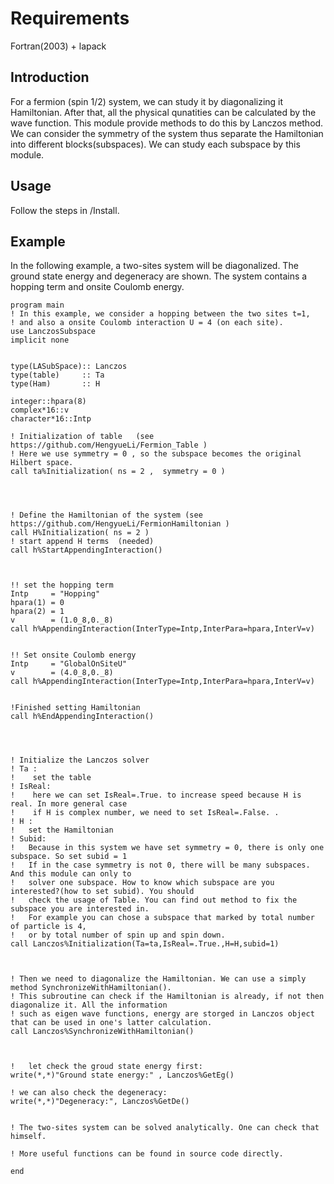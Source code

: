 # Requirements

Fortran(2003)  + lapack

## Introduction
For a fermion (spin 1/2) system, we can study it by diagonalizing it Hamiltonian. After that, all the physical qunatities can be calculated by the wave function. This module provide methods to do this by Lanczos method. We can consider the symmetry of the system thus separate the Hamiltonian into different blocks(subspaces). We can study each subspace by this module.</br>

## Usage
Follow the steps in /Install.


## Example
In the following example, a two-sites system will be diagonalized. The ground state energy and degeneracy are shown. The system contains a hopping term and onsite Coulomb energy.

    program main
    ! In this example, we consider a hopping between the two sites t=1,
    ! and also a onsite Coulomb interaction U = 4 (on each site).
    use LanczosSubspace
    implicit none


    type(LASubSpace):: Lanczos
    type(table)     :: Ta
    type(Ham)       :: H

    integer::hpara(8)
    complex*16::v
    character*16::Intp

    ! Initialization of table   (see https://github.com/HengyueLi/Fermion_Table )
    ! Here we use symmetry = 0 , so the subspace becomes the original Hilbert space.
    call ta%Initialization( ns = 2 ,  symmetry = 0 )




    ! Define the Hamiltonian of the system (see https://github.com/HengyueLi/FermionHamiltonian )
    call H%Initialization( ns = 2 )
    ! start append H terms  (needed)
    call h%StartAppendingInteraction()



    !! set the hopping term
    Intp     = "Hopping"
    hpara(1) = 0
    hpara(2) = 1
    v        = (1.0_8,0._8)
    call h%AppendingInteraction(InterType=Intp,InterPara=hpara,InterV=v)


    !! Set onsite Coulomb energy
    Intp     = "GlobalOnSiteU"
    v        = (4.0_8,0._8)
    call h%AppendingInteraction(InterType=Intp,InterPara=hpara,InterV=v)


    !Finished setting Hamiltonian
    call h%EndAppendingInteraction()




    ! Initialize the Lanczos solver
    ! Ta :
    !    set the table
    ! IsReal:
    !    here we can set IsReal=.True. to increase speed because H is real. In more general case
    !    if H is complex number, we need to set IsReal=.False. .
    ! H :
    !   set the Hamiltonian
    ! Subid:
    !   Because in this system we have set symmetry = 0, there is only one subspace. So set subid = 1
    !   If in the case symmetry is not 0, there will be many subspaces. And this module can only to
    !   solver one subspace. How to know which subspace are you interested?(how to set subid). You should
    !   check the usage of Table. You can find out method to fix the subspace you are interested in.
    !   For example you can chose a subspace that marked by total number of particle is 4,
    !   or by total number of spin up and spin down.
    call Lanczos%Initialization(Ta=ta,IsReal=.True.,H=H,subid=1)



    ! Then we need to diagonalize the Hamiltonian. We can use a simply method SynchronizeWithHamiltonian().
    ! This subroutine can check if the Hamiltonian is already, if not then diagonalize it. All the information
    ! such as eigen wave functions, energy are storged in Lanczos object that can be used in one's latter calculation.
    call Lanczos%SynchronizeWithHamiltonian()



    !   let check the groud state energy first:
    write(*,*)"Ground state energy:" , Lanczos%GetEg()

    ! we can also check the degeneracy:
    write(*,*)"Degeneracy:", Lanczos%GetDe()


    ! The two-sites system can be solved analytically. One can check that himself.

    ! More useful functions can be found in source code directly.

    end
